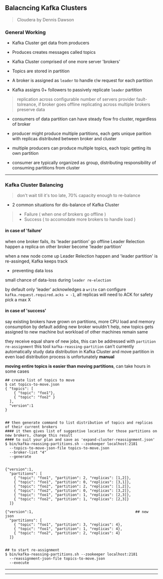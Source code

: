 ## Balacncing Kafka Clusters
> Cloudera
> by Dennis Dawson

### General Working

* Kafka Cluster get data from producers

* Produces creates messages called topics

* Kafka Cluster comprised of one more server 'brokers'

* Topics are stored in partition

* A broker is assigned as `leader` to handle r/w request for each partition

* Kafka assigns 0+ followers to passively replicate `leader` partition
> replication across configurable number of servers provider fault-tolreance, if broker goes offline
> replicating across multiple brokers preserve data

* consumers of data partition can have steady flow fro cluster, regardless of broker

* producer might produce multiple partitions, each gets unique parition with replicas distributed between broker and cluster

* multiple producers can produce multiple topics, each topic getting its own partition

* consumer are typically organized as group, distributing responsibility of consuming partitions from cluster

---

### Kafka Cluster Balancing

> don't wait till it's too late, 70% capacity enough to re-balance


* 2 common situations for dis-balance of Kafka Cluster

> * Failure ( when one of brokers go offline )
> * Success ( to accomodate more brokers to handle load )


#### in case of 'failure'

when one broker fails, its 'leader partition' go offline
Leader Relection happen
a replica on other broker become 'leader partition'

when a new node come up
Leader Relection happen
and 'leader partition' is re-assinged, Kafka keeps track

* preventing data loss

small chance of data-loss during `leader re-election`

by default only 'leader' acknowledges a `write`
can configure `kafka.request.required.acks = -1`, all replicas will need to ACK
for safety pick a max X


#### in case of 'success'

say existing brokers have grown on partitions, more CPU load and memory consumption
by default adding new broker wouldn't help, new topics gets assigned to new machine
but workload of other machines remain same

they receive equal share of new jobs, this can be addressed with `partition re-assignment`
this tool `kafka-reassing-partition` can't currently automatically study data distribution in Kafka Cluster and move partition in even load distribution
process is unfortunately **manual**

**moving entire topics is easier than moving partitions**, can take hours in some cases

```
## create list of topics to move
$ cat topics-to-move.json
{ "topics": [
    { "topic": "foo1"},
    { "topic": "foo2" }
  ],
  "version":1
}


## then generate command to list distribution of topics and replicas of their current brokers
#### it then gives list of suggestive location for those partitions on new brokers, change this result
#### to suit your plan and save as 'expand-cluster-reassignment.json'
$ bin/kafka-reassing-partitions.sh --zookeeper localhost:2181
  --topics-to-move-json-file topics-to-move.json
  --broker-list "4"
  --generate


{"version":1,
  "partitions": [
    { "topic": "foo1", "partition": 2, "replicas": [1,2]},
    { "topic": "foo1", "partition": 0, "replicas": [3,1]},
    { "topic": "foo2", "partition": 2, "replicas": [1,2]},
    { "topic": "foo2", "partition": 0, "replicas": [3,2]},
    { "topic": "foo1", "partition": 1, "replicas": [2,3]},
    { "topic": "foo2", "partition": 1, "replicas": [2,3]}
  ]}

{"version":1,                                               ## new json
  "partitions": [
    { "topic": "foo1", "partition": 3, "replicas": 4},
    { "topic": "foo1", "partition": 1, "replicas": 4},
    { "topic": "foo2", "partition": 2, "replicas": 4}
  ]}


## to start re-assignment
$ bin/kafka-reassing-partitions.sh --zookeeper localhost:2181
  --reassignment-json-file topics-to-move.json
  --execute

```

---
---
